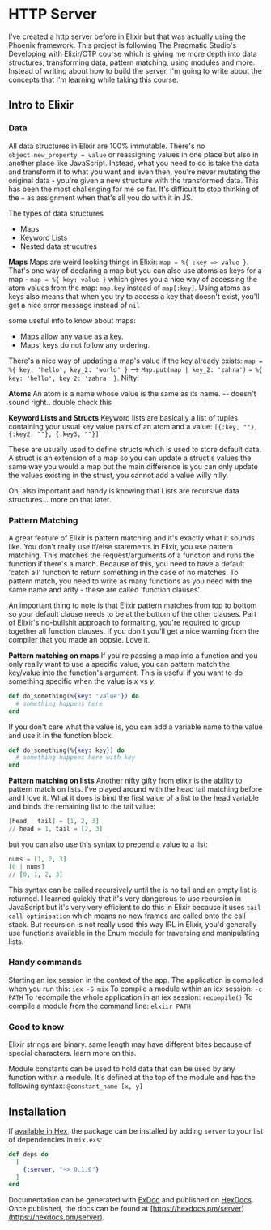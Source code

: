# HTTP Server

I've created a http server before in Elixir but that was actually using the Phoenix framework. This project is following The Pragmatic Studio's Developing with Elixir/OTP course which is giving me more depth into data structures, transforming data, pattern matching, using modules and more. Instead of writing about how to build the server, I'm going to write about the concepts that I'm learning while taking this course.

## Intro to Elixir

### Data
All data structures in Elixir are 100% immutable. There's no `object.new_property = value` or reassigning values in one place but also in another place like JavaScript. Instead, what you need to do is take the data and transform it to what you want and even then, you're never mutating the original data - you're given a new structure with the transformed data. This has been the most challenging for me so far. It's difficult to stop thinking of the `=` as assignment when that's all you do with it in JS.

The types of data structures
- Maps
- Keyword Lists
- Nested data strucutres

**Maps**
Maps are weird looking things in Elixir: `map = %{ :key => value }`. That's one way of declaring a map but you can also use atoms as keys for a map - `map = %{ key: value }` which gives you a nice way of accessing the atom values from the map: `map.key` instead of `map[:key]`. Using atoms as keys also means that when you try to access a key that doesn't exist, you'll get a nice error message instead of `nil`

some useful info to know about maps:
- Maps allow any value as a key.
- Maps’ keys do not follow any ordering.

There's a nice way of updating a map's value if the key already exists: `map = %{ key: 'hello', key_2: 'world' }` --> `Map.put(map | key_2: 'zahra')` = `%{ key: 'hello', key_2: 'zahra' }`. Nifty!

**Atoms**
An atom is a name whose value is the same as its name. -- doesn't sound right.. double check this

**Keyword Lists and Structs**
Keyword lists are basically a list of tuples containing your usual key value pairs of an atom and a value: `[{:key, ""}, {:key2, ""}, {:key3, ""}]`

These are usually used to define structs which is used to store default data. A struct is an extension of a map so you can update a struct's values the same way you would a map but the main difference is you can only update the values existing in the struct, you cannot add a value willy nilly.

Oh, also important and handy is knowing that Lists are recursive data structures... more on that later.

### Pattern Matching
A great feature of Elixir is pattern matching and it's exactly what it sounds like. You don't really use if/else statements in Elixir, you use pattern matching. This matches the request/arguments of a function and runs the function if there's a match. Because of this, you need to have a default 'catch all' function to return something in the case of no matches. To pattern match, you need to write as many functions as you need with the same name and arity - these are called 'function clauses'.

An important thing to note is that Elixir pattern matches from top to bottom so your default clause needs to be at the bottom of the other clauses. Part of Elixir's no-bullshit approach to formatting, you're required to group together all function clauses. If you don't you'll get a nice warning from the compiler that you made an oopsie. Love it.

**Pattern matching on maps**
If you're passing a map into a function and you only really want to use a specific value, you can pattern match the key/value into the function's argument. This is useful if you want to do something specific when the value is _x_ vs _y_.
```elixir
def do_something(%{key: "value"}) do
  # something happens here
end
```
If you don't care what the value is, you can add a variable name to the value and use it in the function block.
```elixir
def do_something(%{key: key}) do
  # something happens here with key
end
```

**Pattern matching on lists**
Another nifty gifty from elixir is the ability to pattern match on lists. I've played around with the head tail matching before and I love it. What it does is bind the first value of a list to the head variable and binds the remaining list to the tail value:
```elixir
[head | tail] = [1, 2, 3]
// head = 1, tail = [2, 3]
```
but you can also use this syntax to prepend a value to a list:
```elixir
nums = [1, 2, 3]
[0 | nums]
// [0, 1, 2, 3]
```
This syntax can be called recursively until the is no tail and an empty list is returned. I learned quickly that it's very dangerous to use recursion in JavaScript but it's very very efficient to do this in Elixir because it uses `tail call optimisation` which means no new frames are called onto the call stack. But recursion is not really used this way IRL in Elixir, you'd generally use functions available in the Enum module for traversing and manipulating lists.

### Handy commands

Starting an iex session in the context of the app. The application is compiled when you run this: `iex -S mix`
To compile a module within an iex session: `-c PATH`
To recompile the whole application in an iex session: `recompile()`
To compile a module from the command line: `elxiir PATH`

### Good to know

Elixir strings are binary. same length may have different bites because of special characters. learn more on this.

Module constants can be used to hold data that can be used by any function within a module. It's defined at the top of the module and has the following syntax: `@constant_name [x, y]`


## Installation

If [available in Hex](https://hex.pm/docs/publish), the package can be installed
by adding `server` to your list of dependencies in `mix.exs`:

```elixir
def deps do
  [
    {:server, "~> 0.1.0"}
  ]
end
```

Documentation can be generated with [ExDoc](https://github.com/elixir-lang/ex_doc)
and published on [HexDocs](https://hexdocs.pm). Once published, the docs can
be found at [https://hexdocs.pm/server](https://hexdocs.pm/server).

